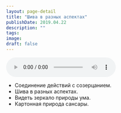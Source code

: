 ```yaml
---
layout: page-detail
title: "Шива в разных аспектах"
publishDate: 2019.04.22
description: ""
tags:
image:
draft: false
---
```


<audio title="2019.04.22 - Шива в разных аспектах.mp3" src="/upload/iblock/898/898b4939f68677c985eb5a1f70057b80.mp3" controls=""></audio>

* Соединение действий с созерцанием.
* Шива в разных аспектах.
* Видеть зеркало природы ума.
* Картонная природа сансары.

  
